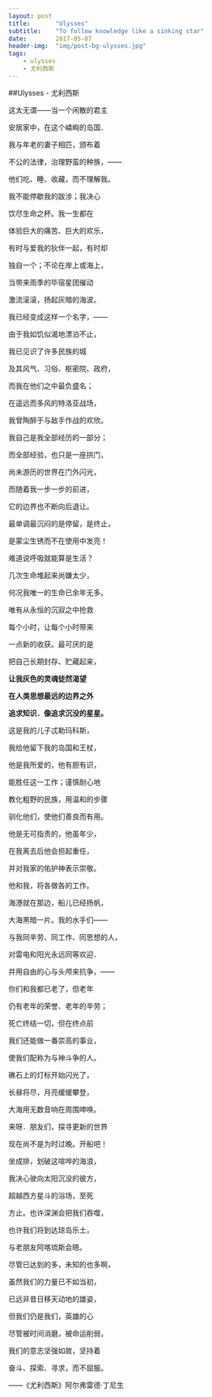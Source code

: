 ```yaml
---
layout: post
title:	 	 "Ulysses"
subtitle:    "To follow knowledge like a sinking star"
date: 		 2017-05-07
header-img:  "img/post-bg-ulysses.jpg"
tags:
	- ulysses
	- 尤利西斯
---
```


##Ulysses - 尤利西斯

这太无谓——当一个闲散的君主

安居家中，在这个嶙峋的岛国．

我与年老的妻子相匹，颁布着

不公的法律，治理野蛮的种族，——

他们吃、睡、收藏，而不理解我。



我不能停歇我的跋涉；我决心

饮尽生命之杯。我一生都在

体验巨大的痛苦、巨大的欢乐，

有时与爱我的狄伴一起，有时却

独自一个；不论在岸上或海上，

当带来雨季的毕宿星团催动

激流滚滚，扬起灰暗的海波。

我已经变成这样一个名字，——

由于我如饥似渴地漂泊不止，

我已见识了许多民族的城

及其风气、习俗、枢密院、政府，

而我在他们之中最负盛名；

在遥远而多风的特洛亚战场，

我曾陶醉于与敌手作战的欢欣。

我自己是我全部经历的一部分；

而全部经验，也只是一座拱门，

尚未游历的世界在门外闪光，

而随着我一步一步的前进，

它的边界也不断向后退让。

最单调最沉闷的是停留，是终止，

是蒙尘生锈而不在使用中发亮！

难道说呼吸就能算是生活？

几次生命堆起来尚嫌太少，

何况我唯一的生命已余年无多。

唯有从永恒的沉寂之中抢救

每个小时，让每个小时带来

一点新的收获。最可厌的是

把自己长期封存、贮藏起来，

**让我灰色的灵魂徒然渴望**

**在人类思想最远的边界之外**

**追求知识．像追求沉没的星星。**





这是我的儿子忒勒玛科斯，

我给他留下我的岛国和王杖，

他是我所爱的，他有胆有识，

能胜任这一工作；谨慎耐心地

教化粗野的民族，用温和的步骤

驯化他们，使他们善良而有用。

他是无可指责的，他虽年少，

在我离去后他会担起重任，

并对我家的佑护神表示崇敬。

他和我，将各做各的工作。





海港就在那边，船儿已经扬帆，

大海黑暗一片。我的水手们——

与我同辛劳、同工作、同思想的人，

对雷电和阳光永远同等欢迎．

并用自由的心与头颅来抗争，——

你们和我都已老了，但老年

仍有老年的荣誉、老年的辛劳；

死亡终结一切，但在终点前

我们还能做一番崇高的事业，

使我们配称为与神斗争的人。

礁石上的灯标开始闪光了，

长昼将尽，月亮缓缓攀登，

大海用无数音响在周围呻唤。

来呀．朋友们，探寻更新的世界

现在尚不是为时过晚。开船吧！

坐成排，划破这喧哗的海浪，

我决心驶向太阳沉没的彼方，

超越西方星斗的浴场，至死

方止。也许深渊会把我们吞噬，

也许我们将到达琼岛乐土，

与老朋友阿喀琉斯会晤。





尽管已达到的多，未知的也多啊，

虽然我们的力量已不如当初，

已远非昔日移天动地的雄姿，

但我们仍是我们，英雄的心

尽管被时间消磨，被命运削弱，

我们的意志坚强如故，坚持着

奋斗、探索、寻求，而不屈服。



<p style= "text-algn:right;">
——《尤利西斯》阿尔弗雷德·丁尼生
</p>



